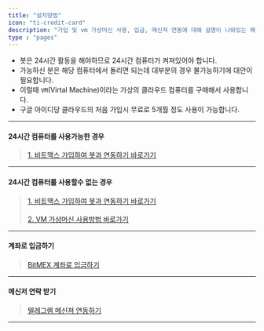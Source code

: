 ```yaml
---
title: "설치방법"
icon: "ti-credit-card"
description: "가입 및 vm 가상머신 사용, 입금, 메신져 연동에 대해 설명이 나와있는 페이지입니다."
type : "pages"
---
```



- 봇은 24시간 활동을 해야하므로 24시간 컴퓨터가 켜져있어야 합니다. </br>
- 가능하신 분은 해당 컴퓨터에서 돌리면 되는데 대부분의 경우 불가능하기에 대안이 필요합니다.</br>
- 이럴때 `VM`(Virtal Machine)이라는 가상의 클라우드 컴퓨터를 구매해서 사용합니다. </br>
- 구글 아이디당 클라우드의 처음 가입시 무료로 5개월 정도 사용이 가능합니다.

---

#### 24시간 컴퓨터를 사용가능한 경우

>[1. 비트맥스 가입하여 봇과 연동하기 바로가기](/2_how_to_install/1_api/)</br>

---

#### 24시간 컴퓨터를 사용할수 없는 경우

>[1. 비트맥스 가입하여 봇과 연동하기 바로가기](/2_how_to_install/1_api/)</br></br>
>[2. VM 가상머신 사용방법 바로가기](/2_how_to_install/2_vm/)</br>

---

#### 계좌로 입금하기

>[BitMEX 계좌로 입금하기](/2_how_to_install/3_income/)


---

#### 메신저 연락 받기

>[텔레그렘 메신져 연동하기](/2_how_to_install/4_telegram/)


---